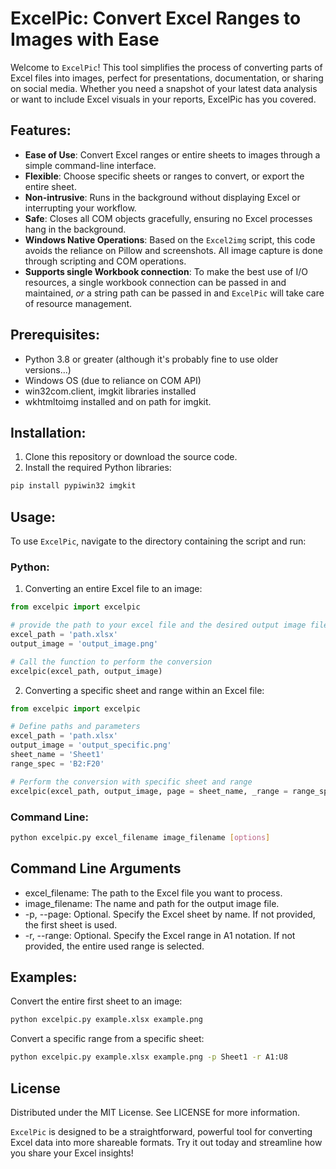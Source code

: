# ExcelPic: Convert Excel Ranges to Images with Ease

Welcome to `ExcelPic`! This tool simplifies the process of converting parts of Excel files into images, perfect for presentations, documentation, or sharing on social media. Whether you need a snapshot of your latest data analysis or want to include Excel visuals in your reports, ExcelPic has you covered.

## Features:
- **Ease of Use**: Convert Excel ranges or entire sheets to images through a simple command-line interface.
- **Flexible**: Choose specific sheets or ranges to convert, or export the entire sheet.
- **Non-intrusive**: Runs in the background without displaying Excel or interrupting your workflow.
- **Safe**: Closes all COM objects gracefully, ensuring no Excel processes hang in the background.
- **Windows Native Operations**: Based on the `Excel2img` script, this code avoids the reliance on Pillow and screenshots. All image capture is done through scripting and COM operations.
- **Supports single Workbook connection**: To make the best use of I/O resources, a single workbook connection can be passed in and maintained, *or* a string path can be passed in and `ExcelPic` will take care of resource management.

## Prerequisites:
- Python 3.8 or greater (although it's probably fine to use older versions...)
- Windows OS (due to reliance on COM API)
- win32com.client, imgkit libraries installed
- wkhtmltoimg installed and on path for imgkit.

## Installation:
1. Clone this repository or download the source code.
2. Install the required Python libraries:
```bash
pip install pypiwin32 imgkit
```

## Usage:
To use `ExcelPic`, navigate to the directory containing the script and run:

### Python:
1. Converting an entire Excel file to an image:
```python
from excelpic import excelpic

# provide the path to your excel file and the desired output image filename
excel_path = 'path.xlsx'
output_image = 'output_image.png'

# Call the function to perform the conversion
excelpic(excel_path, output_image)
```

2. Converting a specific sheet and range within an Excel file:
```python
from excelpic import excelpic

# Define paths and parameters
excel_path = 'path.xlsx'
output_image = 'output_specific.png'
sheet_name = 'Sheet1'
range_spec = 'B2:F20'

# Perform the conversion with specific sheet and range
excelpic(excel_path, output_image, page = sheet_name, _range = range_spec)
```

### Command Line:
```bash
python excelpic.py excel_filename image_filename [options]
```

## Command Line Arguments

- excel_filename: The path to the Excel file you want to process.
- image_filename: The name and path for the output image file.
- -p, --page: Optional. Specify the Excel sheet by name. If not provided, the first sheet is used.
- -r, --range: Optional. Specify the Excel range in A1 notation. If not provided, the entire used range is selected.

## Examples:
Convert the entire first sheet to an image:

```bash
python excelpic.py example.xlsx example.png
```

Convert a specific range from a specific sheet:
```bash
python excelpic.py example.xlsx example.png -p Sheet1 -r A1:U8
```

## License
Distributed under the MIT License. See LICENSE for more information.

`ExcelPic` is designed to be a straightforward, powerful tool for converting Excel data into more shareable formats. Try it out today and streamline how you share your Excel insights!
